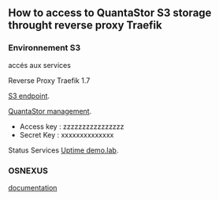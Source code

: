 
## How to access to QuantaStor S3 storage throught reverse proxy Traefik


### Environnement S3

accés aux services

Reverse Proxy Traefik 1.7

[S3 endpoint](https://s3.dev.cloudstart.fr).

[QuantaStor management](https://osnexus.dev.cloudstart.fr).

- Access key : zzzzzzzzzzzzzzzz
- Secret Key : xxxxxxxxxxxxxx

Status Services  [Uptime demo.lab](https://status.lab.cloudstart.fr).


 ### OSNEXUS

[documentation](https://wiki.osnexus.com/) 
